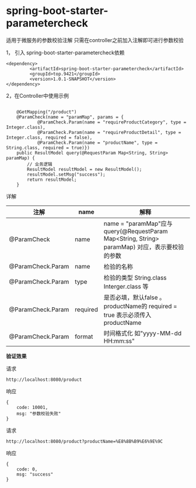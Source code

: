 # spring-boot-starter-parametercheck
适用于微服务的参数校验注解 
只需在controller之前加入注解即可进行参数校验

1， 引入 spring-boot-starter-parametercheck依赖 
   
~~~
<dependency>
         <artifactId>spring-boot-starter-parametercheck</artifactId>
         <groupId>top.9421</groupId>
         <version>1.0.1-SNAPSHOT</version>
</dependency>
~~~
   
2，在Controller中使用示例
```

    @GetMapping("/product")
    @ParamCheck(name = "paramMap", params = {
            @ParamCheck.Param(name = "requireProductCategory", type = Integer.class),
            @ParamCheck.Param(name = "requireProductDetail", type = Integer.class, required = false),
            @ParamCheck.Param(name = "productName", type = String.class, required = true)})
    public ResultModel query(@RequestParam Map<String, String> paramMap) {
        // 业务逻辑
        ResultModel resultModel = new ResultModel();
        resultModel.setMsg("success");
        return resultModel;
    }

```

详解

| 注解 | name | 解释 |
| ------ | ------ | ------ |
| @ParamCheck | name | name = "paramMap"应与 query(@RequestParam Map<String, String> paramMap) 对应，表示要校验的参数 |
| @ParamCheck.Param | name | 检验的名称 |
| @ParamCheck.Param | type | 检验的类型 String.class Interger.class 等|
| @ParamCheck.Param | required | 是否必填，默认false 。productName的 required = true 表示必须传入productName |
| @ParamCheck.Param | format | 时间格式化 如"yyyy-MM-dd HH:mm:ss" |

**验证效果**

请求
```
http://localhost:8080/product
```
响应
```
{
    code: 10001,
    msg: "参数校验失败"
}
```

请求
```
http://localhost:8080/product?productName=%E8%8B%B9%E6%9E%9C
```
响应
```
{
    code: 0,
    msg: "success"
}
```
